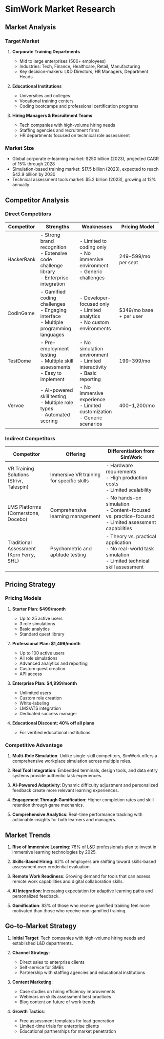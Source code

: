 # SimWork Market Research

## Market Analysis

### Target Market
1. **Corporate Training Departments**
   - Mid to large enterprises (500+ employees)
   - Industries: Tech, Finance, Healthcare, Retail, Manufacturing
   - Key decision-makers: L&D Directors, HR Managers, Department Heads

2. **Educational Institutions**
   - Universities and colleges
   - Vocational training centers
   - Coding bootcamps and professional certification programs

3. **Hiring Managers & Recruitment Teams**
   - Tech companies with high-volume hiring needs
   - Staffing agencies and recruitment firms
   - HR departments focused on technical role assessment

### Market Size
- Global corporate e-learning market: $250 billion (2023), projected CAGR of 15% through 2028
- Simulation-based training market: $17.5 billion (2023), expected to reach $42.9 billion by 2030
- Technical assessment tools market: $5.2 billion (2023), growing at 12% annually

## Competitor Analysis

### Direct Competitors

| Competitor | Strengths | Weaknesses | Pricing Model |
|------------|-----------|------------|---------------|
| HackerRank | - Strong brand recognition<br>- Extensive code challenge library<br>- Enterprise integration | - Limited to coding only<br>- No immersive environment<br>- Generic challenges | $249-$599/mo per seat |
| CodinGame | - Gamified coding challenges<br>- Engaging interface<br>- Multiple programming languages | - Developer-focused only<br>- Limited analytics<br>- No custom environments | $349/mo base + per user |
| TestDome | - Pre-employment testing<br>- Multiple skill assessments<br>- Easy to implement | - No simulation environment<br>- Limited interactivity<br>- Basic reporting | $199-$399/mo |
| Vervoe | - AI-powered skill testing<br>- Multiple role types<br>- Automated scoring | - No immersive experience<br>- Limited customization<br>- Generic scenarios | $400-$1,200/mo |

### Indirect Competitors

| Competitor | Offering | Differentiation from SimWork |
|------------|----------|------------------------------|
| VR Training Solutions<br>(Strivr, Talespin) | Immersive VR training for specific skills | - Hardware requirements<br>- High production costs<br>- Limited scalability |
| LMS Platforms<br>(Cornerstone, Docebo) | Comprehensive learning management | - No hands-on simulation<br>- Content-focused vs. practice-focused<br>- Limited assessment capabilities |
| Traditional Assessment<br>(Korn Ferry, SHL) | Psychometric and aptitude testing | - Theory vs. practical application<br>- No real-world task simulation<br>- Limited technical skill assessment |

## Pricing Strategy

### Pricing Models

1. **Starter Plan: $499/month**
   - Up to 25 active users
   - 3 role simulations
   - Basic analytics
   - Standard quest library

2. **Professional Plan: $1,499/month**
   - Up to 100 active users
   - All role simulations
   - Advanced analytics and reporting
   - Custom quest creation
   - API access

3. **Enterprise Plan: $4,999/month**
   - Unlimited users
   - Custom role creation
   - White-labeling
   - LMS/ATS integration
   - Dedicated success manager

4. **Educational Discount: 40% off all plans**
   - For verified educational institutions

### Competitive Advantage

1. **Multi-Role Simulation**: Unlike single-skill competitors, SimWork offers a comprehensive workplace simulation across multiple roles.

2. **Real Tool Integration**: Embedded terminals, design tools, and data entry systems provide authentic task experiences.

3. **AI-Powered Adaptivity**: Dynamic difficulty adjustment and personalized feedback create more relevant learning experiences.

4. **Engagement Through Gamification**: Higher completion rates and skill retention through game mechanics.

5. **Comprehensive Analytics**: Real-time performance tracking with actionable insights for both learners and managers.

## Market Trends

1. **Rise of Immersive Learning**: 76% of L&D professionals plan to invest in immersive learning technologies by 2025.

2. **Skills-Based Hiring**: 62% of employers are shifting toward skills-based assessment over credential evaluation.

3. **Remote Work Readiness**: Growing demand for tools that can assess remote work capabilities and digital collaboration skills.

4. **AI Integration**: Increasing expectation for adaptive learning paths and personalized feedback.

5. **Gamification**: 83% of those who receive gamified training feel more motivated than those who receive non-gamified training.

## Go-to-Market Strategy

1. **Initial Target**: Tech companies with high-volume hiring needs and established L&D departments.

2. **Channel Strategy**:
   - Direct sales to enterprise clients
   - Self-service for SMBs
   - Partnership with staffing agencies and educational institutions

3. **Content Marketing**:
   - Case studies on hiring efficiency improvements
   - Webinars on skills assessment best practices
   - Blog content on future of work trends

4. **Growth Tactics**:
   - Free assessment templates for lead generation
   - Limited-time trials for enterprise clients
   - Educational partnerships for market penetration
